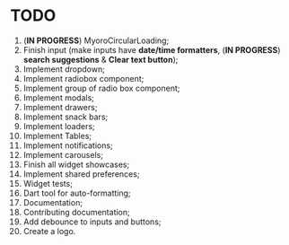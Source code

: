 # TODO

1. (**IN PROGRESS**) MyoroCircularLoading;
1. Finish input (make inputs have **date/time formatters**, (**IN PROGRESS**) **search suggestions** & **Clear text button**);
1. Implement dropdown;
1. Implement radiobox component;
1. Implement group of radio box component;
1. Implement modals;
1. Implement drawers;
1. Implement snack bars;
1. Implement loaders;
1. Implement Tables;
1. Implement notifications;
1. Implement carousels;
1. Finish all widget showcases;
1. Implement shared preferences;
1. Widget tests;
1. Dart tool for auto-formatting;
1. Documentation;
1. Contributing documentation;
1. Add debounce to inputs and buttons;
1. Create a logo.
